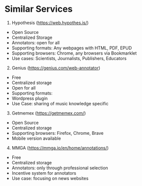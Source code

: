 # Similar Services

1. Hypothesis (https://web.hypothes.is/)

- Open Source
- Centralized Storage
- Annotators: open for all
- Supporting formats: Any webpages with HTML, PDF, EPUD
- Supporting browsers: Chrome, any browsers via Bookmarklet
- Use cases: Scientists, Journalists, Publishers, Educators


2. Genius (https://genius.com/web-annotator)

- Free 
- Centralized storage
- Open for all
- Supporting formats: 
- Wordpress plugin
- Use Case: sharing of music knowledge specific

3. Getmemex (https://getmemex.com/)

- Open Source
- Centralized storage
- Supporting browsers: Firefox, Chrome, Brave
- Mobile version available

4. MMGA (https://mmga.io/en/home/annotations/)

- Free
- Centralized storage
- Annotators: only through professional selection
- Incentive system for annotators
- Use case: focusing on news websites



